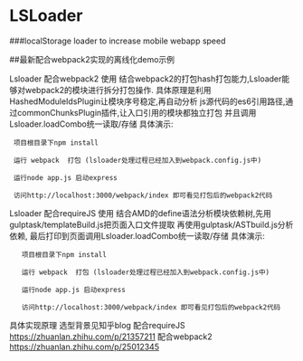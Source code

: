 # LSLoader
###localStorage loader to increase mobile webapp speed

##最新配合webpack2实现的离线化demo示例

 Lsloader 配合webpack2 使用
     结合webpack2的打包hash打包能力,Lsloader能够对webpack2的模块进行拆分打包操作.
     具体原理是利用HashedModuleIdsPlugin让模块序号稳定,再自动分析
     js源代码的es6引用路径,通过commonChunksPlugin插件,让入口引用的模块都独立打包
     并且调用Lsloader.loadCombo统一读取/存储
     具体演示:

     项目根目录下npm install

     运行 webpack  打包 (lsloader处理过程已经加入到webpack.config.js中)

     运行node app.js 启动express

     访问http://localhost:3000/webpack/index 即可看见打包后的webpack2代码


   Lsloader 配合requireJS 使用
       结合AMD的define语法分析模块依赖树,先用gulptask/templateBuild.js把页面入口文件提取
       再使用gulptask/ASTbuild.js分析依赖,
       最后打印到页面调用Lsloader.loadCombo统一读取/存储
       具体演示:

       项目根目录下npm install

       运行 webpack  打包 (lsloader处理过程已经加入到webpack.config.js中)

       运行node app.js 启动express

       访问http://localhost:3000/webpack/index 即可看见打包后的webpack2代码


具体实现原理 选型背景见知乎blog
配合requireJS
https://zhuanlan.zhihu.com/p/21357211
配合webpack2
https://zhuanlan.zhihu.com/p/25012345



















